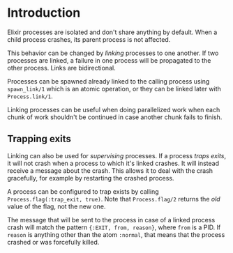 # Introduction

Elixir processes are isolated and don't share anything by default. When a child process crashes, its parent process is not affected.

This behavior can be changed by _linking_ processes to one another. If two processes are linked, a failure in one process will be propagated to the other process. Links are bidirectional.

Processes can be spawned already linked to the calling process using `spawn_link/1` which is an atomic operation, or they can be linked later with `Process.link/1`.

Linking processes can be useful when doing parallelized work when each chunk of work shouldn't be continued in case another chunk fails to finish.

## Trapping exits

Linking can also be used for _supervising_ processes. If a process _traps exits_, it will not crash when a process to which it's linked crashes. It will instead receive a message about the crash. This allows it to deal with the crash gracefully, for example by restarting the crashed process.

A process can be configured to trap exists by calling `Process.flag(:trap_exit, true)`. Note that `Process.flag/2` returns the _old_ value of the flag, not the new one.

The message that will be sent to the process in case of a linked process crash will match the pattern `{:EXIT, from, reason}`, where `from` is a PID. If `reason` is anything other than the atom `:normal`, that means that the process crashed or was forcefully killed.

